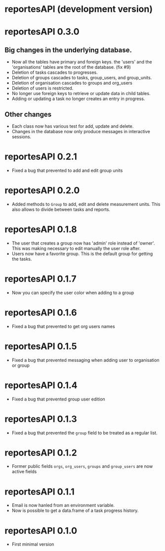 # reportesAPI (development version)

# reportesAPI 0.3.0

##  Big changes in the underlying database. 

- Now all the tables have primary and foreign keys. the 'users' and the 'organisations' tables are the root of the database. (fix #9)
- Deletion of tasks cascades to progresses.
- Deletion of groups cascades to tasks, group_users, and group_units.
- Deletion of organisation cascades to groups and org_users
- Deletion of users is restricted.
- No longer use foreign keys to retrieve or update data in child tables.
- Adding or updating a task no longer creates an entry in progress.

## Other changes

- Each class now has various test for add, update and delete.
- Changes in the database now only produce messages in interactive sessions.

# reportesAPI 0.2.1

- Fixed a bug that prevented to add and edit group units

# reportesAPI 0.2.0

- Added methods to `Group` to add, edit and delete measurement units. This also allows to divide between tasks and reports.

# reportesAPI 0.1.8

- The user that creates a group now has 'admin' role instead of 'owner'. This was making necessary to edit manually the user role after.
- Users now have a favorite group. This is the default group for getting the tasks.

# reportesAPI 0.1.7

- Now you can specify the user color when adding to a group

# reportesAPI 0.1.6

- Fixed a bug that prevented to get org users names

# reportesAPI 0.1.5

- Fixed a bug that prevented messaging when adding user to organisation or group

# reportesAPI 0.1.4

- Fixed a bug that prevented group user edition

# reportesAPI 0.1.3

- Fixed a bug that prevented the `group` field to be treated as a regular list.

# reportesAPI 0.1.2

- Former public fields `orgs`, `org_users`, `groups` and `group_users` are now active fields

# reportesAPI 0.1.1

- Email is now hanled from an environment variable.
- Now is possible to get a data.frame of a task progress history.

# reportesAPI 0.1.0

- First minimal version
